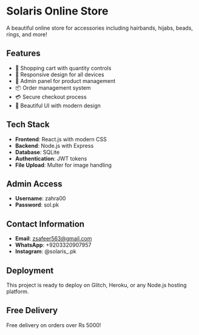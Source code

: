 # Solaris Online Store

A beautiful online store for accessories including hairbands, hijabs, beads, rings, and more!

## Features

- 🛒 Shopping cart with quantity controls
- 📱 Responsive design for all devices
- 🔐 Admin panel for product management
- 📦 Order management system
- 💳 Secure checkout process
- 🎨 Beautiful UI with modern design

## Tech Stack

- **Frontend**: React.js with modern CSS
- **Backend**: Node.js with Express
- **Database**: SQLite
- **Authentication**: JWT tokens
- **File Upload**: Multer for image handling

## Admin Access

- **Username**: zahra00
- **Password**: sol.pk

## Contact Information

- **Email**: zsafeer563@gmail.com
- **WhatsApp**: +9203320907957
- **Instagram**: @solaris_.pk

## Deployment

This project is ready to deploy on Glitch, Heroku, or any Node.js hosting platform.

## Free Delivery

Free delivery on orders over Rs 5000!
